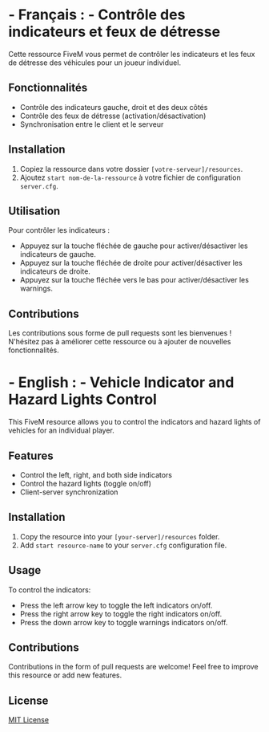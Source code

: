 # - Français : - Contrôle des indicateurs et feux de détresse

Cette ressource FiveM vous permet de contrôler les indicateurs et les feux de détresse des véhicules pour un joueur individuel.

## Fonctionnalités

- Contrôle des indicateurs gauche, droit et des deux côtés
- Contrôle des feux de détresse (activation/désactivation)
- Synchronisation entre le client et le serveur

## Installation

1. Copiez la ressource dans votre dossier `[votre-serveur]/resources`.
2. Ajoutez `start nom-de-la-ressource` à votre fichier de configuration `server.cfg`.

## Utilisation

Pour contrôler les indicateurs :

- Appuyez sur la touche fléchée de gauche pour activer/désactiver les indicateurs de gauche.
- Appuyez sur la touche fléchée de droite pour activer/désactiver les indicateurs de droite.
- Appuyez sur la touche fléchée vers le bas pour activer/désactiver les warnings.

## Contributions

Les contributions sous forme de pull requests sont les bienvenues ! N'hésitez pas à améliorer cette ressource ou à ajouter de nouvelles fonctionnalités.

# - English : - Vehicle Indicator and Hazard Lights Control

This FiveM resource allows you to control the indicators and hazard lights of vehicles for an individual player.

## Features

- Control the left, right, and both side indicators
- Control the hazard lights (toggle on/off)
- Client-server synchronization

## Installation

1. Copy the resource into your `[your-server]/resources` folder.
2. Add `start resource-name` to your `server.cfg` configuration file.

## Usage

To control the indicators:

- Press the left arrow key to toggle the left indicators on/off.
- Press the right arrow key to toggle the right indicators on/off.
- Press the down arrow key to toggle warnings indicators on/off.


## Contributions

Contributions in the form of pull requests are welcome! Feel free to improve this resource or add new features.

## License

[MIT License](LICENSE)



